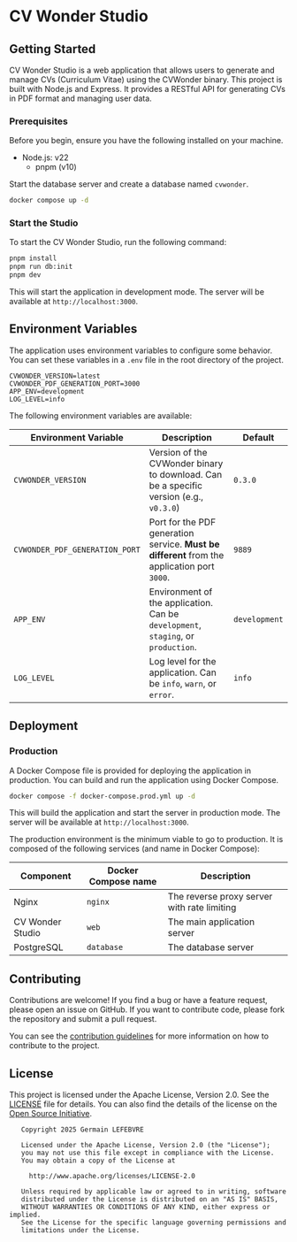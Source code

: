 # CV Wonder Studio

## Getting Started

CV Wonder Studio is a web application that allows users to generate and manage CVs (Curriculum Vitae) using the CVWonder binary. This project is built with Node.js and Express.
It provides a RESTful API for generating CVs in PDF format and managing user data.

### Prerequisites

Before you begin, ensure you have the following installed on your machine.

- Node.js: v22
  - pnpm (v10)

Start the database server and create a database named `cvwonder`.

```bash
docker compose up -d
```

### Start the Studio

To start the CV Wonder Studio, run the following command:

```bash
pnpm install
pnpm run db:init
pnpm dev
```

This will start the application in development mode. The server will be available at `http://localhost:3000`.

## Environment Variables

The application uses environment variables to configure some behavior. You can set these variables in a `.env` file in the root directory of the project.

```env
CVWONDER_VERSION=latest
CVWONDER_PDF_GENERATION_PORT=3000
APP_ENV=development
LOG_LEVEL=info
```

The following environment variables are available:

| Environment Variable | Description | Default |
| -------- | ----------- | ------- |
| `CVWONDER_VERSION` | Version of the CVWonder binary to download. Can be a specific version (e.g., `v0.3.0`) | `0.3.0` |
| `CVWONDER_PDF_GENERATION_PORT` | Port for the PDF generation service. **Must be different** from the application port `3000`. | `9889` |
| `APP_ENV` | Environment of the application. Can be `development`, `staging`, or `production`. | `development` |
| `LOG_LEVEL` | Log level for the application. Can be `info`, `warn`, or `error`. | `info` |

## Deployment

### Production

A Docker Compose file is provided for deploying the application in production. You can build and run the application using Docker Compose.

```bash
docker compose -f docker-compose.prod.yml up -d
```

This will build the application and start the server in production mode. The server will be available at `http://localhost:3000`.

The production environment is the minimum viable to go to production. It is composed of the following services (and name in Docker Compose):

| Component | Docker Compose name | Description |
| --------- | ------------------ | ----------- |
| Nginx | `nginx` | The reverse proxy server with rate limiting |
| CV Wonder Studio | `web` | The main application server |
| PostgreSQL | `database` | The database server |

## Contributing

Contributions are welcome! If you find a bug or have a feature request, please open an issue on GitHub. If you want to contribute code, please fork the repository and submit a pull request.

You can see the [contribution guidelines](CONTRIBUTING.md) for more information on how to contribute to the project.

## License

This project is licensed under the Apache License, Version 2.0. See the [LICENSE](https://opensource.org/license/apache-2-0) file for details. You can also find the details of the license on the [Open Source Initiative](https://opensource.org/licenses/Apache-2.0).

```License
   Copyright 2025 Germain LEFEBVRE

   Licensed under the Apache License, Version 2.0 (the "License");
   you may not use this file except in compliance with the License.
   You may obtain a copy of the License at

     http://www.apache.org/licenses/LICENSE-2.0

   Unless required by applicable law or agreed to in writing, software
   distributed under the License is distributed on an "AS IS" BASIS,
   WITHOUT WARRANTIES OR CONDITIONS OF ANY KIND, either express or implied.
   See the License for the specific language governing permissions and
   limitations under the License.
```
